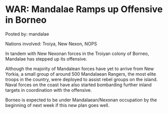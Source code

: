# WAR: Mandalae Ramps up Offensive in Borneo

Posted by: mandalae

Nations involved: Troiya, New Nexon, NOPS

In tandem with New Nexonan forces in the Troiyan colony of Borneo, Mandalae has stepped up its offensive.

Although the majority of Mandalean forces have yet to arrive from New Yorkia, a small group of around 500 Mandalaean Rangers, the most elite troops in the country, were deployed to assist rebel groups on the island. Naval forces on the coast have also started bombarding further inland targets in coordination with the offensive.

Borneo is expected to be under Mandalaean/Nexonan occupation by the beginning of next week if this new plan goes well.